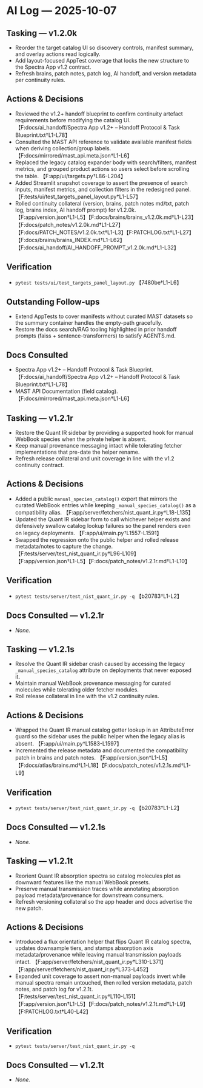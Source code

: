 # AI Log — 2025-10-07

## Tasking — v1.2.0k
- Reorder the target catalog UI so discovery controls, manifest summary, and overlay actions read logically.
- Add layout-focused AppTest coverage that locks the new structure to the Spectra App v1.2 contract.
- Refresh brains, patch notes, patch log, AI handoff, and version metadata per continuity rules.

## Actions & Decisions
- Reviewed the v1.2+ handoff blueprint to confirm continuity artefact requirements before modifying the catalog UI. 【F:docs/ai_handoff/Spectra App v1.2+ – Handoff Protocol & Task Blueprint.txt†L1-L78】
- Consulted the MAST API reference to validate available manifest fields when deriving collection/group labels. 【F:docs/mirrored/mast_api.meta.json†L1-L6】
- Replaced the legacy catalog expander body with search/filters, manifest metrics, and grouped product actions so users select before scrolling the table. 【F:app/ui/targets.py†L86-L204】
- Added Streamlit snapshot coverage to assert the presence of search inputs, manifest metrics, and collection filters in the redesigned panel. 【F:tests/ui/test_targets_panel_layout.py†L1-L57】
- Rolled continuity collateral (version, brains, patch notes md/txt, patch log, brains index, AI handoff prompt) for v1.2.0k. 【F:app/version.json†L1-L5】【F:docs/brains/brains_v1.2.0k.md†L1-L23】【F:docs/patch_notes/v1.2.0k.md†L1-L27】【F:docs/PATCH_NOTES/v1.2.0k.txt†L1-L3】【F:PATCHLOG.txt†L1-L27】【F:docs/brains/brains_INDEX.md†L1-L62】【F:docs/ai_handoff/AI_HANDOFF_PROMPT_v1.2.0k.md†L1-L32】

## Verification
- `pytest tests/ui/test_targets_panel_layout.py` 【7480be†L1-L6】

## Outstanding Follow-ups
- Extend AppTests to cover manifests without curated MAST datasets so the summary container handles the empty-path gracefully.
- Restore the docs search/RAG tooling highlighted in prior handoff prompts (faiss + sentence-transformers) to satisfy AGENTS.md.

## Docs Consulted
- Spectra App v1.2+ – Handoff Protocol & Task Blueprint. 【F:docs/ai_handoff/Spectra App v1.2+ – Handoff Protocol & Task Blueprint.txt†L1-L78】
- MAST API Documentation (field catalog). 【F:docs/mirrored/mast_api.meta.json†L1-L6】

## Tasking — v1.2.1r
- Restore the Quant IR sidebar by providing a supported hook for manual WebBook species when the private helper is absent.
- Keep manual provenance messaging intact while tolerating fetcher implementations that pre-date the helper rename.
- Refresh release collateral and unit coverage in line with the v1.2 continuity contract.

## Actions & Decisions
- Added a public `manual_species_catalog()` export that mirrors the curated WebBook entries while keeping `_manual_species_catalog()` as a compatibility alias. 【F:app/server/fetchers/nist_quant_ir.py†L18-L135】
- Updated the Quant IR sidebar form to call whichever helper exists and defensively swallow catalog lookup failures so the panel renders even on legacy deployments. 【F:app/ui/main.py†L1557-L1591】
- Swapped the regression onto the public helper and rolled release metadata/notes to capture the change. 【F:tests/server/test_nist_quant_ir.py†L96-L109】【F:app/version.json†L1-L5】【F:docs/patch_notes/v1.2.1r.md†L1-L10】

## Verification
- `pytest tests/server/test_nist_quant_ir.py -q` 【b20783†L1-L2】

## Docs Consulted — v1.2.1r
- _None._

## Tasking — v1.2.1s
- Resolve the Quant IR sidebar crash caused by accessing the legacy `_manual_species_catalog` attribute on deployments that never exposed it.
- Maintain manual WebBook provenance messaging for curated molecules while tolerating older fetcher modules.
- Roll release collateral in line with the v1.2 continuity rules.

## Actions & Decisions
- Wrapped the Quant IR manual catalog getter lookup in an AttributeError guard so the sidebar uses the public helper when the legacy alias is absent. 【F:app/ui/main.py†L1583-L1597】
- Incremented the release metadata and documented the compatibility patch in brains and patch notes. 【F:app/version.json†L1-L5】【F:docs/atlas/brains.md†L1-L18】【F:docs/patch_notes/v1.2.1s.md†L1-L9】

## Verification
- `pytest tests/server/test_nist_quant_ir.py -q` 【b20783†L1-L2】

## Docs Consulted — v1.2.1s
- _None._

## Tasking — v1.2.1t
- Reorient Quant IR absorption spectra so catalog molecules plot as downward features like the manual WebBook presets.
- Preserve manual transmission traces while annotating absorption payload metadata/provenance for downstream consumers.
- Refresh versioning collateral so the app header and docs advertise the new patch.

## Actions & Decisions
- Introduced a flux orientation helper that flips Quant IR catalog spectra, updates downsample tiers, and stamps absorption axis metadata/provenance while leaving manual transmission payloads intact. 【F:app/server/fetchers/nist_quant_ir.py†L310-L371】【F:app/server/fetchers/nist_quant_ir.py†L373-L452】
- Expanded unit coverage to assert non-manual payloads invert while manual spectra remain untouched, then rolled version metadata, patch notes, and patch log for v1.2.1t. 【F:tests/server/test_nist_quant_ir.py†L110-L151】【F:app/version.json†L1-L5】【F:docs/patch_notes/v1.2.1t.md†L1-L9】【F:PATCHLOG.txt†L40-L42】

## Verification
- `pytest tests/server/test_nist_quant_ir.py -q`

## Docs Consulted — v1.2.1t
- _None._
